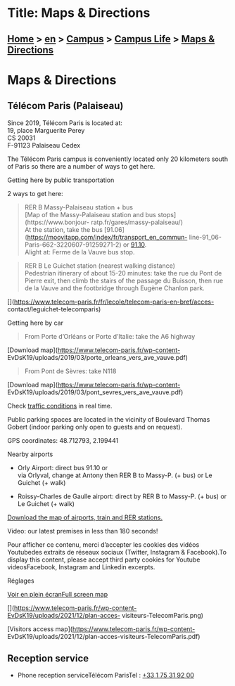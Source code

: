 # Title: Maps & Directions

## [Home](https://www.telecom-paris.fr/en/home "https://www.telecom-paris.fr/en/home") > [en](https://www.telecom-paris.fr/en "en") > [Campus](https://www.telecom-paris.fr/en/campus "Campus") > [Campus Life](https://www.telecom-paris.fr/en/campus/life "Campus Life") > [Maps & Directions](https://www.telecom-paris.fr/en/campus/life/maps-directions)

[](https://www.telecom-paris.fr/en/home)

# Maps & Directions

## Télécom Paris (Palaiseau)

Since 2019, Télécom Paris is located at:  
19, place Marguerite Perey  
CS 20031  
F-91123 Palaiseau Cedex

The Télécom Paris campus is conveniently located only 20 kilometers south of
Paris so there are a number of ways to get here.

Getting here by public transportation

2 ways to get here:

> RER B Massy-Palaiseau station + bus  
[Map of the Massy-Palaiseau station and bus stops](https://www.bonjour-
ratp.fr/gares/massy-palaiseau/)  
At the station, take the bus
[91.06](https://moovitapp.com/index/fr/transport_en_commun-
line-91_06-Paris-662-3220607-91259271-2) or
[91.10](https://moovitapp.com/paris-662/lines/91-10/748570/3277279/).  
Alight at: Ferme de la Vauve bus stop.

> RER B Le Guichet station (nearest walking distance)  
Pedestrian itinerary of about 15-20 minutes: take the rue du Pont de Pierre
exit, then climb the stairs of the passage du Buisson, then rue de la Vauve
and the footbridge through Eugène Chanlon park.

[](https://www.telecom-paris.fr/fr/lecole/telecom-paris-en-bref/acces-
contact/leguichet-telecomparis)

Getting here by car

> From Porte d’Orléans or Porte d’Italie: take the A6 highway

[Download map](https://www.telecom-paris.fr/wp-content-
EvDsK19/uploads/2019/03/porte_orleans_vers_ave_vauve.pdf)

> From Pont de Sèvres: take N118

[Download map](https://www.telecom-paris.fr/wp-content-
EvDsK19/uploads/2019/03/pont_sevres_vers_ave_vauve.pdf)

Check [traffic conditions](http://www.sytadin.fr/) in real time.

Public parking spaces are located in the vicinity of Boulevard Thomas Gobert
(indoor parking only open to guests and on request).

GPS coordinates: 48.712793, 2.199441

Nearby airports

  * Orly Airport: direct bus 91.10 or  
via Orlyval, change at Antony then RER B to Massy-P. (+ bus) or Le Guichet (+
walk)

  * Roissy-Charles de Gaulle airport: direct by RER B to Massy-P. (+ bus) or Le Guichet (+ walk)

[Download the map of airports, train and RER
stations.](https://gargantua.polytechnique.fr/siatel-web/linkto/mICYYYSJ8VY6)

Video: our latest premises in less than 180 seconds!

Pour afficher ce contenu, merci d’accepter les cookies des vidéos Youtubedes
extraits de réseaux sociaux (Twitter, Instagram & Facebook).To display this
content, please accept third party cookies for Youtube videosFacebook,
Instagram and Linkedin excerpts.

Réglages

[Voir en plein écranFull screen
map](https://umap.openstreetmap.fr/fr/map/telecom-paristech-a-palaiseau_288727
"Voir en plein écran / Full screen map")

[](https://www.telecom-paris.fr/wp-content-EvDsK19/uploads/2021/12/plan-acces-
visiteurs-TelecomParis.png)

[Visitors access map](https://www.telecom-paris.fr/wp-content-
EvDsK19/uploads/2021/12/plan-acces-visiteurs-TelecomParis.pdf)

## Reception service

  * Phone reception serviceTélécom ParisTel : [+33 1 75 31 92 00](tel:+33175319200)


